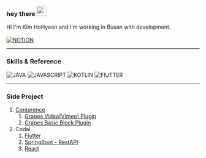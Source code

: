 ### hey there <img src="https://media.giphy.com/media/hvRJCLFzcasrR4ia7z/giphy.gif" width="25px">
Hi I'm Kim HoHyeon and I'm working in Busan with development.
</br></br>
[![NOTION](https://img.shields.io/badge/-NOTION-222222?style=for-the-badge&logo=NOTION)](https://www.notion.so/S3-ccf5c0e9d9d24d36a12cbefe91e2eff1](https://www.notion.so/S3-ccf5c0e9d9d24d36a12cbefe91e2eff1))

---

<!--START_SECTION:Skills & Endorsements-->
### Skills & Reference

![JAVA](https://img.shields.io/badge/-JAVA-222222?style=for-the-badge&logo=JAVA)
![JAVASCRIPT](https://img.shields.io/badge/-JAVASCRIPT-222222?style=for-the-badge&logo=JAVASCRIPT)
![KOTLIN](https://img.shields.io/badge/-KOTLIN-222222?style=for-the-badge&logo=KOTLIN)
![FlUTTER](https://img.shields.io/badge/-FlUTTER-222222?style=for-the-badge&logo=FlUTTER)

---
 

### Side Project

1. [Conterence](https://github.com/JinhuiStudy/spring-boot-project-conference)
   1. [Grapes Video[Vimeo] Plugin](https://github.com/JinhuiStudy/javascript-grapesjs-video-embed-manager-custom)
   2. [Grapes Basic Block Plugin](https://github.com/JinhuiStudy/javascript-grapesjs-blocks-basic-custom)
2. Codal
   1. [Flutter](https://github.com/JinhuiStudy/flutter-project-codal)
   2. [SpringBoot - RestAPI](https://github.com/JinhuiStudy/spring-boot-project-codal)
   3. [React](https://github.com/JinhuiStudy/react-project-codal)
    




